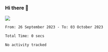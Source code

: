 ### Hi there 👋️

![](https://komarev.com/ghpvc/?username=Loner1024)

<!--START_SECTION:waka-->

```txt
From: 26 September 2023 - To: 03 October 2023

Total Time: 0 secs

No activity tracked
```

<!--END_SECTION:waka-->



